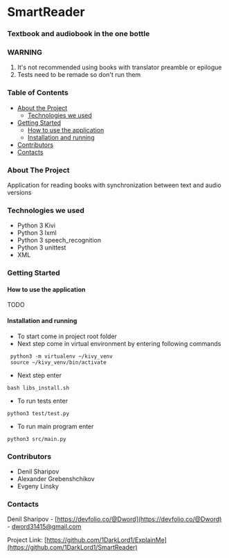 # SmartReader
### Textbook and audiobook in the one bottle

### WARNING
1. It's not recommended using books with translator preamble or epilogue 
2. Tests need to be remade so don't run them

<!-- TABLE OF CONTENTS -->
### Table of Contents

* [About the Project](#about-the-project)
  * [Technologies we used](#technologies-we-used)
* [Getting Started](#getting-started)
  * [How to use the application](#how-to-use-the-application)
  * [Installation and running](#installation-and-running)
* [Contributors](#contributors)
* [Contacts](#contacts)



<!-- ABOUT THE PROJECT -->
### About The Project
Application for reading books with synchronization between text and audio versions

### Technologies we used
* Python 3 Kivi
* Python 3 lxml
* Python 3 speech_recognition
* Python 3 unittest
* XML

<!-- GETTING STARTED -->
### Getting Started

#### How to use the application
TODO

#### Installation and running
* To start come in project root folder
* Next step come in virtual environment by entering following commands
```
 python3 -m virtualenv ~/kivy_venv
 source ~/kivy_venv/bin/activate
```
* Next step enter
```
bash libs_install.sh
```
* To run tests enter
```
python3 test/test.py
```
* To run main program enter
```
python3 src/main.py
```

### Contributors
* Denil Sharipov
* Alexander Grebenshchikov
* Evgeny Linsky

<!-- CONTACT -->
### Contacts
Denil Sharipov - [https://devfolio.co/@Dword](https://devfolio.co/@Dword) - dword31415@gmail.com

Project Link: [https://github.com/1DarkLord1/ExplainMe](https://github.com/1DarkLord1/SmartReader)
